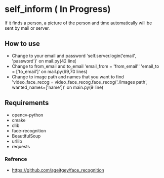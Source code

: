 # self_inform ( In Progress)
If it finds a person, a picture of the person and time automatically will be sent by mail or server. 

## How to use
+ Change to your email and password 'self.server.login('email', 'password')' on mail.py(42 line)
+ Change to from_email and to_email 'email_from = 'from_email'' 'email_to = ['to_email']' on mail.py(69,70 lines)
+ Change to image path and names that you want to find 'video_face_recog = video_face_recog.face_recog('./Images path', wanted_names=['name'])' on main.py(9 line)

## Requirements
+ opencv-python
+ cmake
+ dlib
+ face-recognition
+ BeautifulSoup
+ urllib
+ requests

### Refrence
+ https://github.com/ageitgey/face_recognition
